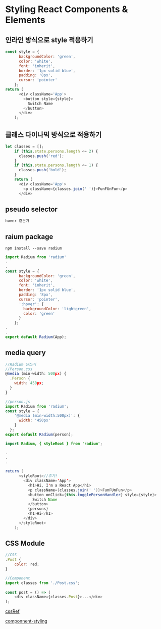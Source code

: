 # Styling React Components & Elements

## 인라인 방식으로 style 적용하기

```javascript
const style = {
      backgroundColor: 'green',
      color: 'white',
      font: 'inherit',
      border: '1px solid blue',
      padding: '8px',
      cursor: 'pointer'
    };
return (
      <div className='App'>
        <button style={style}>
          Switch Name
        </button>
      </div>
    );
```

## 클래스 다이나믹 방식으로 적용하기

```javascript
let classes = [];
    if (this.state.persons.length <= 2) {
      classes.push('red');
    }
    if (this.state.persons.length <= 1) {
      classes.push('bold');
    }
    return (
      <div className='App'>
        <p className={classes.join(' ')}>FunFUnFun</p>
      </div>
```

## pseudo selector

```javascript
hover 같은거
```

## raium package

```
npm install --save radium
```

```javascript
import Radium from 'radium'
.
.
const style = {
      backgroundColor: 'green',
      color: 'white',
      font: 'inherit',
      border: '1px solid blue',
      padding: '8px',
      cursor: 'pointer',
      ':hover': {
        backgroundColor: 'lightgreen',
        color: 'green'
      }
    };
.
.
export default Radium(App);
```

## media query

```javascript
//Radium 안쓰기
//Person.css
@media (min-width: 500px) {
  .Person {
    width: 450px;
  }
}
```

```javascript
//person.js
import Radium from 'radium';
const style = {
    '@media (min-width:500px)': {
      width: '450px'
    }
  };
export default Radium(person);
```

```java
import Radium, { styleRoot } from 'radium';

.
.
.

return (
      <styleRoot>//추가!
        <div className='App'>
          <h1>Hi, I'm a React App</h1>
          <p className={classes.join(' ')}>FunFUnFun</p>
          <button onClick={this.togglePersonHandler} style={style}>
            Switch Name
          </button>
          {persons}
          <h1>Hi</h1>
        </div>
      </styleRoot>
    );
```

## CSS Module

```javascript
//CSS
.Post {
    color: red;
}

//Component
import classes from './Post.css';
 
const post = () => (
    <div className={classes.Post}>...</div>
);
```

[cssRef](https://github.com/css-modules/css-modules)

[componnent-styling]([https://velog.io/@velopert/react-component-styling#sass-%EC%82%AC%EC%9A%A9%ED%95%98%EA%B8%B0](https://velog.io/@velopert/react-component-styling#sass-사용하기))

